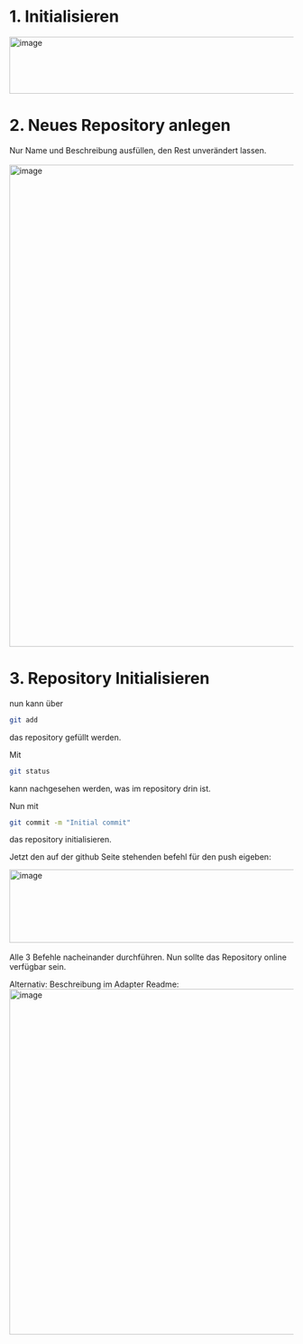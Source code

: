 # 1. Initialisieren
<img width="739" height="101" alt="image" src="https://github.com/user-attachments/assets/a7fdfee3-7cb3-457a-ab26-fef16fcf511e" />

# 2. Neues Repository anlegen
Nur Name und Beschreibung ausfüllen, den Rest unverändert lassen.
<br><br>
<img width="784" height="855" alt="image" src="https://github.com/user-attachments/assets/5d41a08f-3bbe-4813-a202-33a5bc48677e" />

# 3. Repository Initialisieren
nun kann über
```bash
git add
```
das repository gefüllt werden.

Mit
```bash
git status
```
kann nachgesehen werden, was im repository drin ist.

Nun mit
```bash
git commit -m "Initial commit"
```
das repository initialisieren.

Jetzt den auf der github Seite stehenden befehl für den push eigeben:

<img width="633" height="130" alt="image" src="https://github.com/user-attachments/assets/c05d28c9-ae3a-42b1-a5fb-13488414bd0a" />
<br><br>
Alle 3 Befehle nacheinander durchführen. Nun sollte das Repository online verfügbar sein.

Alternativ: Beschreibung im Adapter Readme:
<img width="861" height="613" alt="image" src="https://github.com/user-attachments/assets/c631ceb5-5f5b-41d8-b679-87f3ef6632ca" />
